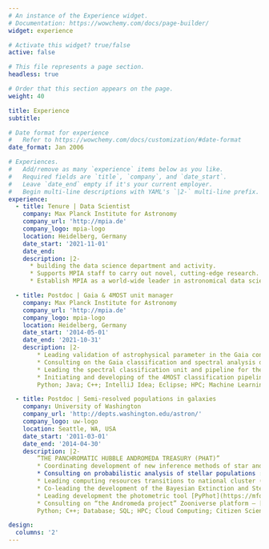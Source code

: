```yaml
---
# An instance of the Experience widget.
# Documentation: https://wowchemy.com/docs/page-builder/
widget: experience

# Activate this widget? true/false
active: false

# This file represents a page section.
headless: true

# Order that this section appears on the page.
weight: 40

title: Experience
subtitle:

# Date format for experience
#   Refer to https://wowchemy.com/docs/customization/#date-format
date_format: Jan 2006

# Experiences.
#   Add/remove as many `experience` items below as you like.
#   Required fields are `title`, `company`, and `date_start`.
#   Leave `date_end` empty if it's your current employer.
#   Begin multi-line descriptions with YAML's `|2-` multi-line prefix.
experience:
  - title: Tenure | Data Scientist
    company: Max Planck Institute for Astronomy
    company_url: 'http://mpia.de'
    company_logo: mpia-logo
    location: Heidelberg, Germany
    date_start: '2021-11-01'
    date_end:
    description: |2-
      * building the data science department and activity.
      * Supports MPIA staff to carry out novel, cutting-edge research.
      * Establish MPIA as a world-wide leader in astronomical data science.

  - title: Postdoc | Gaia & 4MOST unit manager
    company: Max Planck Institute for Astronomy
    company_url: 'http://mpia.de'
    company_logo: mpia-logo
    location: Heidelberg, Germany
    date_start: '2014-05-01'
    date_end: '2021-10-31'
    description: |2-
        * Leading validation of astrophysical parameter in the Gaia consortium (Coordination Unit 8)
        * Consulting on the Gaia classification and spectral analysis development – DSC & GSP-Phot
        * Leading the spectral classification unit and pipeline for the 4MOST observations
        * Initiating and developing of the 4MOST classification pipeline – 4CP
        Python; Java; C++; IntelliJ Idea; Eclipse; HPC; Machine Learning; project management; databases

  - title: Postdoc | Semi-resolved populations in galaxies
    company: University of Washington
    company_url: 'http://depts.washington.edu/astron/'
    company_logo: uw-logo
    location: Seattle, WA, USA
    date_start: '2011-03-01'
    date_end: '2014-04-30'
    description: |2-
        ”THE PANCHROMATIC HUBBLE ANDROMEDA TREASURY (PHAT)”
        * Coordinating development of new inference methods of star and cluster formation histories
        * Consulting on probabilistic analysis of stellar populations : initial mass function & extinction
        * Leading computing resources transitions to national cluster (XSEDE), Amazon Cloud
        * Co-leading the development of the Bayesian Extinction and Stellar Tool – [BEAST](https://github.com/BEAST-Fitting/beast)
        * Leading development the photometric tool [PyPhot](https://mfouesneau.github.io/pyphot/)
        * Consulting on “the Andromeda project” Zooniverse platform – [andromeda-project](https://www.zooniverse.org/projects/zooniverse/andromeda-project)
        Python; C++; Database; SQL; HPC; Cloud Computing; Citizen Science; Probabilistic Modeling

design:
  columns: '2'
---
```

